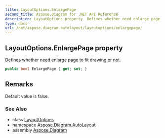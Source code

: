 ```yaml
---
title: LayoutOptions.EnlargePage
second_title: Aspose.Diagram for .NET API Reference
description: LayoutOptions property. Defines whether need enlarge page to fit drawing or not
type: docs
url: /net/aspose.diagram.autolayout/layoutoptions/enlargepage/
---
```

## LayoutOptions.EnlargePage property

Defines whether need enlarge page to fit drawing or not.

```csharp
public bool EnlargePage { get; set; }
```

## Remarks

Default value is false.

### See Also

* class [LayoutOptions](../)
* namespace [Aspose.Diagram.AutoLayout](../../layoutoptions/)
* assembly [Aspose.Diagram](../../../)



